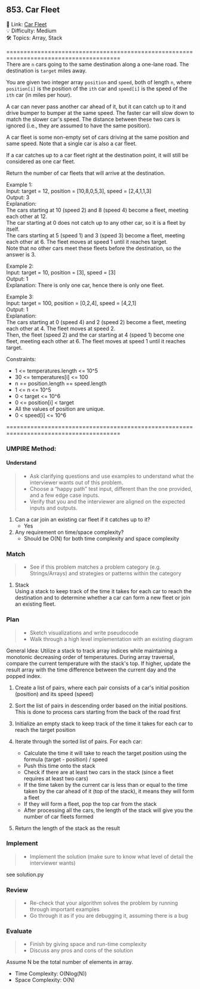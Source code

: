 ## 853. Car Fleet
🔗  Link: [Car Fleet](https://leetcode.com/problems/car-fleet/description/)<br>
💡 Difficulty: Medium<br>
🛠️ Topics: Array, Stack<br>

=======================================================================================<br>
There are `n` cars going to the same destination along a one-lane road. The destination is `target` miles away.

You are given two integer array `position` and `speed`, both of length `n`, where `position[i]` is the position of the `ith` car and `speed[i]` is the speed of the `ith` car (in miles per hour).

A car can never pass another car ahead of it, but it can catch up to it and drive bumper to bumper at the same speed. The faster car will slow down to match the slower car's speed. The distance between these two cars is ignored (i.e., they are assumed to have the same position).

A car fleet is some non-empty set of cars driving at the same position and same speed. Note that a single car is also a car fleet.

If a car catches up to a car fleet right at the destination point, it will still be considered as one car fleet.

Return the number of car fleets that will arrive at the destination.

 

Example 1:<br>
Input: target = 12, position = [10,8,0,5,3], speed = [2,4,1,1,3]<br>
Output: 3<br>
Explanation:<br>
The cars starting at 10 (speed 2) and 8 (speed 4) become a fleet, meeting each other at 12.<br>
The car starting at 0 does not catch up to any other car, so it is a fleet by itself.<br>
The cars starting at 5 (speed 1) and 3 (speed 3) become a fleet, meeting each other at 6. The fleet moves at speed 1 until it reaches target.<br>
Note that no other cars meet these fleets before the destination, so the answer is 3.<br>

Example 2:<br>
Input: target = 10, position = [3], speed = [3]<br>
Output: 1<br>
Explanation: There is only one car, hence there is only one fleet.<br>

Example 3:<br>
Input: target = 100, position = [0,2,4], speed = [4,2,1]<br>
Output: 1<br>
Explanation:<br>
The cars starting at 0 (speed 4) and 2 (speed 2) become a fleet, meeting each other at 4. The fleet moves at speed 2.<br>
Then, the fleet (speed 2) and the car starting at 4 (speed 1) become one fleet, meeting each other at 6. The fleet moves at speed 1 until it reaches target.<br>


Constraints:<br>
- 1 <= temperatures.length <= 10^5
- 30 <= temperatures[i] <= 100
- n == position.length == speed.length
- 1 <= n <= 10^5
- 0 < target <= 10^6
- 0 <= position[i] < target
- All the values of position are unique.
- 0 < speed[i] <= 10^6

=======================================================================================<br>
### UMPIRE Method:
#### Understand

> - Ask clarifying questions and use examples to understand what the interviewer wants out of this problem.
> - Choose a “happy path” test input, different than the one provided, and a few edge case inputs. 
> - Verify that you and the interviewer are aligned on the expected inputs and outputs.
1) Can a car join an existing car fleet if it catches up to it?
    - Yes
2) Any requirement on time/space complexity?
    - Should be O(N) for both time complexity and space complexity

### Match
> - See if this problem matches a problem category (e.g. Strings/Arrays) and strategies or patterns within the category

1. Stack <br>
Using a stack to keep track of the time it takes for each car to reach the destination and to determine whether a car can form a new fleet or join an existing fleet.


### Plan
> - Sketch visualizations and write pseudocode
> - Walk through a high level implementation with an existing diagram

General Idea: Utilize a stack to track array indices while maintaining a monotonic decreasing order of temperatures. During array traversal, compare the current temperature with the stack's top. If higher, update the result array with the time difference between the current day and the popped index.

1) Create a list of pairs, where each pair consists of a car's initial position (position) and its speed (speed)
2) Sort the list of pairs in descending order based on the initial positions. This is done to process cars starting from the back of the road first
3) Initialize an empty stack to keep track of the time it takes for each car to reach the target position
4) Iterate through the sorted list of pairs. For each car:
    - Calculate the time it will take to reach the target position using the formula (target - position) / speed
    - Push this time onto the stack
    - Check if there are at least two cars in the stack (since a fleet requires at least two cars)
    - If the time taken by the current car is less than or equal to the time taken by the car ahead of it (top of the stack), it means they will form a fleet
    - If they will form a fleet, pop the top car from the stack
    - After processing all the cars, the length of the stack will give you the number of car fleets formed

5) Return the length of the stack as the result

### Implement
> - Implement the solution (make sure to know what level of detail the interviewer wants)

see solution.py

### Review
> - Re-check that your algorithm solves the problem by running through important examples
> - Go through it as if you are debugging it, assuming there is a bug
### Evaluate
> - Finish by giving space and run-time complexity
> - Discuss any pros and cons of the solution

Assume N be the total number of elements in array.

- Time Complexity: O(Nlog(N))
- Space Complexity: O(N)
